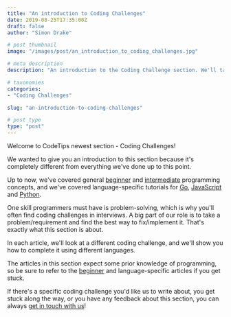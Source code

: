 ```yaml
---
title: "An introduction to Coding Challenges"
date: 2019-08-25T17:35:00Z
draft: false
author: "Simon Drake"

# post thumbnail
image: "/images/post/an_introduction_to_coding_challenges.jpg"

# meta description
description: "An introduction to the Coding Challenge section. We'll talk about why we've implemented it, and how it can help your learning experience. "

# taxonomies
categories:
- "Coding Challenges"

slug: "an-introduction-to-coding-challenges"

# post type
type: "post"
---
```



Welcome to CodeTips newest section - Coding Challenges!

We wanted to give you an introduction to this section because it's completely different from everything we've done up to this point.

Up to now, we've covered general [beginner](https://www.codetips.co.uk/tag/beginner/) and [intermediate](https://www.codetips.co.uk/tag/intermediate/) programming concepts, and we've covered language-specific tutorials for [Go](https://www.codetips.co.uk/tag/go/), [JavaScript](https://www.codetips.co.uk/tag/javascript/) and [Python](https://www.codetips.co.uk/tag/python/).

One skill programmers must have is problem-solving, which is why you'll often find coding challenges in interviews. A big part of our role is to take a problem/requirement and find the best way to fix/implement it. That's exactly what this section is about.

In each article, we'll look at a different coding challenge, and we'll show you how to complete it using different languages.

The articles in this section expect some prior knowledge of programming, so be sure to refer to the [beginner](https://www.codetips.co.uk/tag/beginner/) and language-specific articles if you get stuck.

If there's a specific coding challenge you'd like us to write about, you get stuck along the way, or you have any feedback about this section, you can always [get in touch with us](https://www.codetips.co.uk/contact-us/)!

